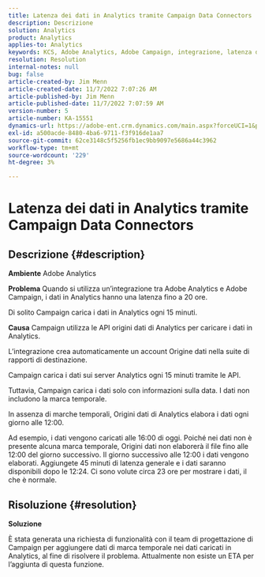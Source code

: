 ```yaml
---
title: Latenza dei dati in Analytics tramite Campaign Data Connectors
description: Descrizione
solution: Analytics
product: Analytics
applies-to: Analytics
keywords: KCS, Adobe Analytics, Adobe Campaign, integrazione, latenza dati, Data Connectors di Campaign, timestamp, timestamp
resolution: Resolution
internal-notes: null
bug: false
article-created-by: Jim Menn
article-created-date: 11/7/2022 7:07:26 AM
article-published-by: Jim Menn
article-published-date: 11/7/2022 7:07:59 AM
version-number: 5
article-number: KA-15551
dynamics-url: https://adobe-ent.crm.dynamics.com/main.aspx?forceUCI=1&pagetype=entityrecord&etn=knowledgearticle&id=a15466d0-6a5e-ed11-9561-6045bd0065f9
exl-id: a500acde-8480-4ba6-9711-f3f916de1aa7
source-git-commit: 62ce3148c5f5256fb1ec9bb9097e5686a44c3962
workflow-type: tm+mt
source-wordcount: '229'
ht-degree: 3%

---
```


# Latenza dei dati in Analytics tramite Campaign Data Connectors

## Descrizione {#description}


<b>Ambiente</b>
Adobe Analytics

<b>Problema</b>
Quando si utilizza un’integrazione tra Adobe Analytics e Adobe Campaign, i dati in Analytics hanno una latenza fino a 20 ore.

Di solito Campaign carica i dati in Analytics ogni 15 minuti.

<b>Causa</b>
Campaign utilizza le API origini dati di Analytics per caricare i dati in Analytics.

L’integrazione crea automaticamente un account Origine dati nella suite di rapporti di destinazione.

Campaign carica i dati sui server Analytics ogni 15 minuti tramite le API.

Tuttavia, Campaign carica i dati solo con informazioni sulla data. I dati non includono la marca temporale.

In assenza di marche temporali, Origini dati di Analytics elabora i dati ogni giorno alle 12:00.

Ad esempio, i dati vengono caricati alle 16:00 di oggi. Poiché nei dati non è presente alcuna marca temporale, Origini dati non elaborerà il file fino alle 12:00 del giorno successivo. Il giorno successivo alle 12:00 i dati vengono elaborati. Aggiungete 45 minuti di latenza generale e i dati saranno disponibili dopo le 12:24. Ci sono volute circa 23 ore per mostrare i dati, il che è normale.


## Risoluzione {#resolution}


<b>Soluzione</b>

È stata generata una richiesta di funzionalità con il team di progettazione di Campaign per aggiungere dati di marca temporale nei dati caricati in Analytics, al fine di risolvere il problema. Attualmente non esiste un ETA per l’aggiunta di questa funzione.
